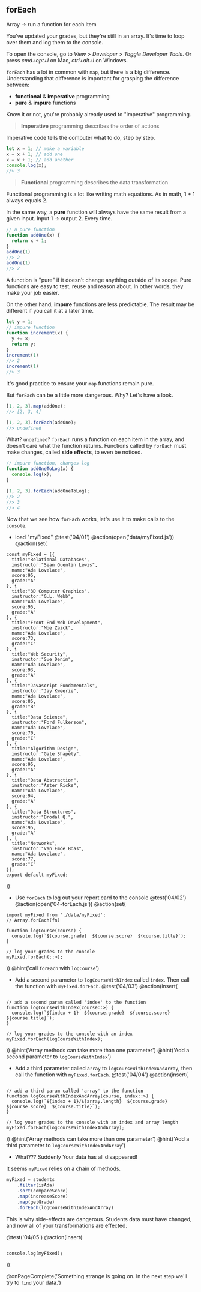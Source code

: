## forEach
Array -> run a function for each item

You've updated your grades, but they're still in an array. It's time to loop over them and log them to the console.

To open the console, go to *View* > *Developer* > *Toggle Developer Tools*. Or press *cmd+opt+I* on Mac, *ctrl+alt+I* on Windows.

`forEach` has a lot in common with `map`, but there is a big difference. Understanding that difference is important for grasping the difference between:

  * **functional** & **imperative** programming
  * **pure** & **impure** functions

Know it or not, you're probably already used to "imperative" programming.

> **Imperative** programming describes the order of actions

Imperative code tells the computer what to do, step by step.

```js
let x = 1; // make a variable
x = x + 1; // add one
x = x + 1; // add another
console.log(x);
//> 3
```

> **Functional** programming describes the data transformation

Functional programming is a lot like writing math equations. As in math, 1 + 1 always equals 2.

In the same way, a **pure** function will always have the same result from a given input. Input 1 -> output 2. Every time.

```js
// a pure function
function addOne(x) {
  return x + 1;
}
addOne(1)
//> 2
addOne(1)
//> 2
```

A function is "pure" if it doesn't change anything outside of its scope. Pure functions are easy to test, reuse and reason about. In other words, they make your job easier.

On the other hand, **impure** functions are less predictable. The result may be different if you call it at a later time.

```js
let y = 1;
// impure function
function increment(x) {
  y += x;
  return y;
}
increment(1)
//> 2
increment(1)
//> 3
```

It's good practice to ensure your `map` functions remain pure.

But `forEach` can be a little more dangerous. Why? Let's have a look.

```js
[1, 2, 3].map(addOne);
//> [2, 3, 4]

[1, 2, 3].forEach(addOne);
//> undefined
```

What? `undefined`? `forEach` runs a function on each item in the array, and doesn't care what the function returns. Functions called by `forEach` must make changes, called **side effects**, to even be noticed.

```js
// impure function, changes log
function addOneToLog(x) {
  console.log(x);
}

[1, 2, 3].forEach(addOneToLog);
//> 2
//> 3
//> 4
```

Now that we see how `forEach` works, let's use it to make calls to the `console`.

+ load "myFixed"
@test('04/01')
@action(open('data/myFixed.js'))
@action(set(
```
const myFixed = [{
  title:"Relational Databases",
  instructor:"Sean Quentin Lewis",
  name:"Ada Lovelace",
  score:95,
  grade:"A"
}, {
  title:"3D Computer Graphics",
  instructor:"G.L. Webb",
  name:"Ada Lovelace",
  score:95,
  grade:"A"
}, {
  title:"Front End Web Development",
  instructor:"Moe Zaick",
  name:"Ada Lovelace",
  score:73,
  grade:"C"
}, {
  title:"Web Security",
  instructor:"Sue Denim",
  name:"Ada Lovelace",
  score:93,
  grade:"A"
}, {
  title:"Javascript Fundamentals",
  instructor:"Jay Kweerie",
  name:"Ada Lovelace",
  score:85,
  grade:"B"
}, {
  title:"Data Science",
  instructor:"Ford Fulkerson",
  name:"Ada Lovelace",
  score:70,
  grade:"C"
}, {
  title:"Algorithm Design",
  instructor:"Gale Shapely",
  name:"Ada Lovelace",
  score:95,
  grade:"A"
}, {
  title:"Data Abstraction",
  instructor:"Aster Ricks",
  name:"Ada Lovelace",
  score:94,
  grade:"A"
}, {
  title:"Data Structures",
  instructor:"Brodal Q.",
  name:"Ada Lovelace",
  score:95,
  grade:"A"
}, {
  title:"Networks",
  instructor:"Van Emde Boas",
  name:"Ada Lovelace",
  score:77,
  grade:"C"
}];
export default myFixed;
```  
))

+ Use `forEach` to log out your report card to the console
@test('04/02')
@action(open('04-forEach.js'))
@action(set(
```
import myFixed from './data/myFixed';
// Array.forEach(fn)

function logCourse(course) {
  console.log(`${course.grade}  ${course.score}  ${course.title}`);
}

// log your grades to the console
myFixed.forEach(::>);
```
))
@hint('call `forEach` with `logCourse`')

+ Add a second parameter to `logCourseWithIndex` called `index`. Then call the function with `myFixed.forEach`.
@test('04/03')
@action(insert(
```

// add a second param called 'index' to the function
function logCourseWithIndex(course::>) {
  console.log(`${index + 1}  ${course.grade}  ${course.score}  ${course.title}`);
}

// log your grades to the console with an index
myFixed.forEach(logCourseWithIndex);
```
))
@hint('Array methods can take more than one parameter')
@hint('Add a second parameter to `logCourseWithIndex`')

+ Add a third parameter called `array` to `logCourseWithIndexAndArray`, then call the function with `myFixed.forEach`.
@test('04/04')
@action(insert(
```

// add a third param called 'array' to the function
function logCourseWithIndexAndArray(course, index::>) {
  console.log(`${index + 1}/${array.length}  ${course.grade}  ${course.score}  ${course.title}`);
}

// log your grades to the console with an index and array length
myFixed.forEach(logCourseWithIndexAndArray);
```
))
@hint('Array methods can take more than one parameter')
@hint('Add a third parameter to `logCourseWithIndexAndArray`')

+ What??? Suddenly Your data has all disappeared!

It seems `myFixed` relies on a chain of methods.

```js
myFixed = students
    .filter(isAda)
    .sort(compareScore)
    .map(increaseScore)
    .map(getGrade)
    .forEach(logCourseWithIndexAndArray)
```

This is why side-effects are dangerous. Students data must have changed, and now all of your transformations are effected.

@test('04/05')
@action(insert(
```

console.log(myFixed);
```
))

@onPageComplete('Something strange is going on. In the next step we'll try to `find` your data.')

